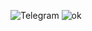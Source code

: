 ![Telegram](https://telegra.ph/file/4f329b75f0b2a26844b4b.jpg)
![ok](https://telegra.ph/file/4f329b75f0b2a26844b4b.jpg)
